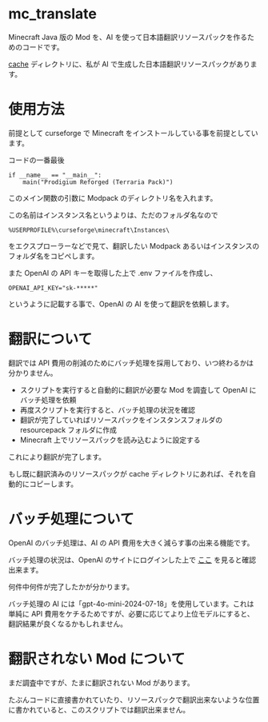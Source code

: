 # mc_translate
Minecraft Java 版の Mod を、AI を使って日本語翻訳リソースパックを作るためのコードです。

[cache](/cache) ディレクトリに、私が AI で生成した日本語翻訳リソースパックがあります。

# 使用方法
前提として curseforge で Minecraft をインストールしている事を前提としています。

コードの一番最後

    if __name__ == "__main__":
        main("Prodigium Reforged (Terraria Pack)")

このメイン関数の引数に Modpack のディレクトリ名を入れます。

この名前はインスタンス名というよりは、ただのフォルダ名なので

    %USERPROFILE%\curseforge\minecraft\Instances\

をエクスプローラーなどで見て、翻訳したい Modpack あるいはインスタンスのフォルダ名をコピペします。

また OpenAI の API キーを取得した上で .env ファイルを作成し、

    OPENAI_API_KEY="sk-*****"

というように記載する事で、OpenAI の AI を使って翻訳を依頼します。

# 翻訳について

翻訳では API 費用の削減のためにバッチ処理を採用しており、いつ終わるかは分かりません。

- スクリプトを実行すると自動的に翻訳が必要な Mod を調査して OpenAI にバッチ処理を依頼
- 再度スクリプトを実行すると、バッチ処理の状況を確認
- 翻訳が完了していればリソースパックをインスタンスフォルダの resourcepack フォルダに作成
- Minecraft 上でリソースパックを読み込むように設定する

これにより翻訳が完了します。

もし既に翻訳済みのリソースパックが cache ディレクトリにあれば、それを自動的にコピーします。

# バッチ処理について

OpenAI のバッチ処理は、AI の API 費用を大きく減らす事の出来る機能です。

バッチ処理の状況は、OpenAI のサイトにログインした上で [ここ](https://platform.openai.com/batches) を見ると確認出来ます。

何件中何件が完了したかが分かります。

バッチ処理の AI には「gpt-4o-mini-2024-07-18」を使用しています。これは単純に API 費用をケチるためですが、必要に応じてより上位モデルにすると、翻訳結果が良くなるかもしれません。

# 翻訳されない Mod について

まだ調査中ですが、たまに翻訳されない Mod があります。

たぶんコードに直接書かれていたり、リソースパックで翻訳出来ないような位置に書かれていると、このスクリプトでは翻訳出来ません。
